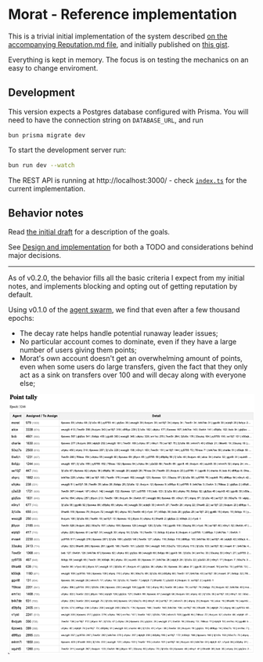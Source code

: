 # Morat - Reference implementation

This is a trivial initial implementation of the system described [on the accompanying Reputation.md file](Reputation.md), and initially published on [this gist](https://gist.github.com/ricardojmendez/f63e50203486df54cd779971edab5681).

Everything is kept in memory. The focus is on testing the mechanics on an easy to change enviroment.


## Development

This version expects a Postgres database configured with Prisma. You will need to have the connection string on `DATABASE_URL`, and run

```
bun prisma migrate dev
```

To start the development server run:

```bash
bun run dev --watch
```

The REST API is running at http://localhost:3000/ - check [`index.ts`](src/index.ts) for the current implementation.



## Behavior notes

Read [the initial draft](Reputation.md) for a description of the goals.

See [Design and implementation](Design-And-Implementation.md) for both a TODO and considerations behind major decisions.

---

As of v0.2.0, the behavior fills all the basic criteria I expect from my initial notes, and implements blocking and opting out of getting reputation by default.

Using v0.1.0 of the [agent swarm](https://github.com/Numergent/morat-agents/tree/v0.1.0), we find that even after a few thousand epochs:

- The decay rate helps handle potential runaway leader issues;
- No particular account comes to dominate, even if they have a large number of users giving them points;
- Morat's own account doesn't get an overwhelming amount of points, even when some users do large transfers, given the fact that they only act as a sink on transfers over 100 and will decay along with everyone else;

![Point tally](images/tally-screenshot-0.1.0.png)

